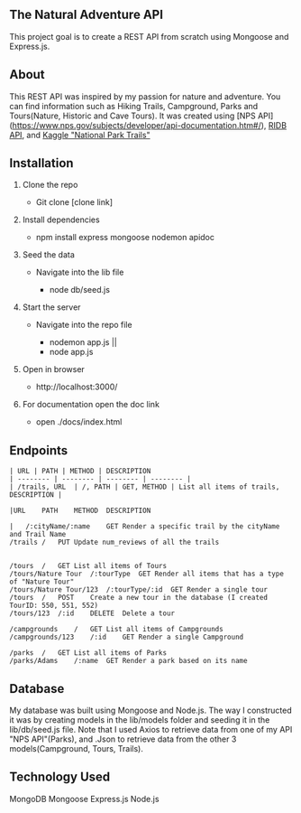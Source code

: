 ## The Natural Adventure API
This project goal is to create a REST API from scratch using Mongoose and Express.js.

## About 
This REST API was inspired by my passion for nature and adventure.
You can find information such as Hiking Trails, Campground, Parks and Tours(Nature, Historic and Cave Tours). It was created using [NPS API] (https://www.nps.gov/subjects/developer/api-documentation.htm#/), [RIDB API](https://ridb.recreation.gov/docs), and [Kaggle "National Park Trails"](https://www.kaggle.com/datasets/planejane/national-park-trails)

## Installation
1. Clone the repo
    - Git clone [clone link] 

2. Install dependencies
    - npm install express mongoose nodemon apidoc 

3. Seed the data
    - Navigate into the lib file

        - node db/seed.js 

4. Start the server
    - Navigate into the repo file

        - nodemon app.js || 
        - node app.js

5. Open in browser
    - http://localhost:3000/

6. For documentation open the doc link
    - open ./docs/index.html



## Endpoints 
```
| URL | PATH | METHOD | DESCRIPTION
| -------- | -------- | -------- | -------- |
| /trails, URL  | /, PATH | GET, METHOD | List all items of trails, DESCRIPTION |

```

```
|URL	PATH	METHOD 	DESCRIPTION

|	/:cityName/:name	GET	Render a specific trail by the cityName and Trail Name
/trails	/	PUT	Update num_reviews of all the trails
			
			
/tours	/	GET	List all items of Tours
/tours/Nature Tour	/:tourType	GET	Render all items that has a type of "Nature Tour"
/tours/Nature Tour/123	/:tourType/:id	GET	Render a single tour 
/tours	/	POST	Create a new tour in the database (I created TourID: 550, 551, 552)
/tours/123	/:id	DELETE	Delete a tour
			
/campgrounds	/	GET	List all items of Campgrounds
/campgrounds/123	/:id	GET	Render a single Campground
			
/parks	/	GET	List all items of Parks
/parks/Adams	/:name	GET	Render a park based on its name

```

## Database
My database was built using Mongoose and Node.js. The way I constructed it was by creating models in the lib/models folder and seeding it in the lib/db/seed.js file. Note that I used Axios to retrieve data from one of my API "NPS API"(Parks), and .Json to retrieve data from the other 3 models(Campground, Tours, Trails).


## Technology Used
MongoDB
Mongoose
Express.js
Node.js
